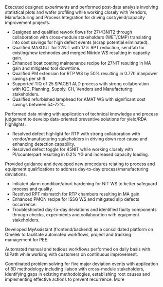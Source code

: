 Executed designed experiments and performed post-data analysis involving statistical plots and wafer profiling while working closely with Vendors, Manufacturing and Process Integration for driving cost/yield/capacity improvement projects. 
- Designed and qualified rework flows for 27/43NIT2 through collaboration with cross-module stakeholders (WET/CMP) translating into cost savings for high defect events (scrap potential eliminated).
- Qualified MAXOUT for 27NIT with 17% RPT reduction, sendfab for existing/new technodes and merged Nitride WS resulting in capacity gain.
- Enhanced boat coating maintenance recipe for 27NIT resulting in MA gain and mitigated tool downtime.
- Qualified PM extension for RTP WS by 50% resulting in 0.77h manpower savings per shift.
- Supported TIQ of 25 SPACER ALD process with strong collaboration with IQC, Planning, Supply, CH, Vendors and Manufacturing stakeholders.
- Qualified refurbished lamphead for AMAT WS with significant cost savings between 54-72%.

Performed data mining with application of technical knowledge and process judgement to develop data-oriented  preventive solutions for yield/RDA highlights.
- Resolved defect highlight for RTP with strong collaboration with vendor/manufacturing stakeholders in driving down root cause and enhancing detection capability.
- Resolved defect toggle for 45NIT while working closely with PI/counterpart resulting in 0.2% YG and increased capacity loading.

Provided guidance and developed new procedures relating to process and equipment qualifications to address day-to-day process/manufacturing deviations.
- Initiated alarm condition/abort hardening for NIT WS to better safeguard process and quality.
- Resolved RPT mismatch for RTP chambers resulting in MA gain.
- Enhanced PMON recipe for ISSG WS and mitigated slip defects occurrence. 
- Troubleshooted day-to-day deviations and identified faulty components through checks, experiments and collaboration with equipment stakeholders.

Developed MyAssistant (frontend/backend) as a consolidated platform on Omelek to facilitate automated workflows, project and tracking management for PEE.

Automated manual and tedious workflows performed on daily basis with UIPath while working with customers on continuous improvement.

Coordinated problem solving for five major deviation events with application of 8D methodology including liaison with cross-module stakeholders, identifying gaps in existing methodologies, establishing root causes and implementing effective actions to prevent recurrence.
More
